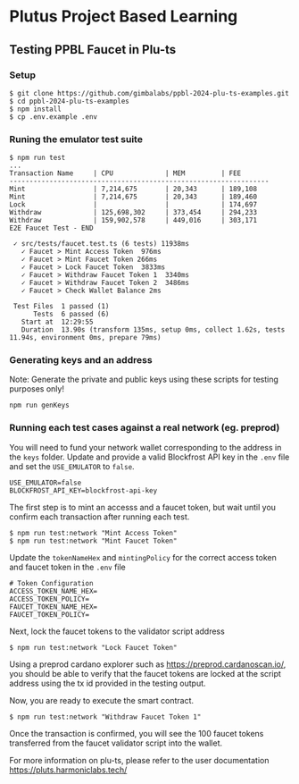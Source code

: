 # Plutus Project Based Learning 
## Testing PPBL Faucet in Plu-ts
### Setup
```
$ git clone https://github.com/gimbalabs/ppbl-2024-plu-ts-examples.git
$ cd ppbl-2024-plu-ts-examples
$ npm install
$ cp .env.example .env
```

### Runing the emulator test suite
```
$ npm run test
...
Transaction Name     | CPU             | MEM         | FEE       
-----------------------------------------------------------------
Mint                 | 7,214,675       | 20,343      | 189,108 
Mint                 | 7,214,675       | 20,343      | 189,460 
Lock                 |                 |             | 174,697 
Withdraw             | 125,698,302     | 373,454     | 294,233 
Withdraw             | 159,902,578     | 449,016     | 303,171 
E2E Faucet Test - END

 ✓ src/tests/faucet.test.ts (6 tests) 11938ms
   ✓ Faucet > Mint Access Token  976ms
   ✓ Faucet > Mint Faucet Token 266ms
   ✓ Faucet > Lock Faucet Token  3833ms
   ✓ Faucet > Withdraw Faucet Token 1  3340ms
   ✓ Faucet > Withdraw Faucet Token 2  3486ms
   ✓ Faucet > Check Wallet Balance 2ms

 Test Files  1 passed (1)
      Tests  6 passed (6)
   Start at  12:29:55
   Duration  13.90s (transform 135ms, setup 0ms, collect 1.62s, tests 11.94s, environment 0ms, prepare 79ms)
```

### Generating keys and an address
Note: Generate the private and public keys using these scripts for testing purposes only!
```
npm run genKeys
```


### Running each test cases against a real network (eg. preprod)
You will need to fund your network wallet corresponding to the address in the ```keys``` folder. Update and provide a valid Blockfrost API key in the ```.env``` file and set the ```USE_EMULATOR``` to ```false```.
```
USE_EMULATOR=false
BLOCKFROST_API_KEY=blockfrost-api-key
```

The first step is to mint an accesss and a faucet token, but wait until you confirm each transaction after running each test.
```
$ npm run test:network "Mint Access Token"
$ npm run test:network "Mint Faucet Token"
```

Update the ```tokenNameHex``` and ```mintingPolicy``` for the correct access token and faucet token in the ```.env``` file
```
# Token Configuration
ACCESS_TOKEN_NAME_HEX=
ACCESS_TOKEN_POLICY=
FAUCET_TOKEN_NAME_HEX=
FAUCET_TOKEN_POLICY=
```

Next, lock the faucet tokens to the validator script address
```
$ npm run test:network "Lock Faucet Token"
```

Using a preprod cardano explorer such as https://preprod.cardanoscan.io/, you should be able to verify that the faucet tokens are locked at the script address using the tx id provided in the testing output.

Now, you are ready to execute the smart contract.
```
$ npm run test:network "Withdraw Faucet Token 1"
```

Once the transaction is confirmed, you will see the 100 faucet tokens transferred from the faucet validator script into the wallet.


For more information on plu-ts, please refer to the user documentation https://pluts.harmoniclabs.tech/



